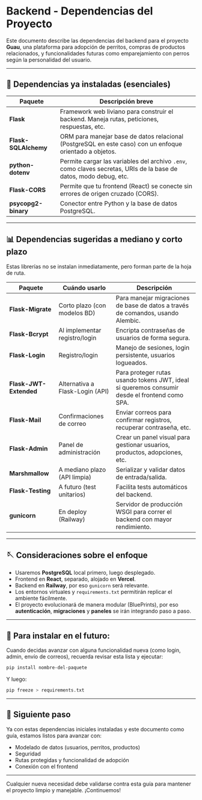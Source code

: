 # Backend - Dependencias del Proyecto

Este documento describe las dependencias del backend para el proyecto **Guau**, una plataforma para adopción de perritos, compras de productos relacionados, y funcionalidades futuras como emparejamiento con perros según la personalidad del usuario.

---

## 🚀 Dependencias ya instaladas (esenciales)

| Paquete              | Descripción breve                                                                                                                                     |
|----------------------|----------------------------------------------------------------------------------------------------------------------------------------------------------|
| **Flask**            | Framework web liviano para construir el backend. Maneja rutas, peticiones, respuestas, etc.                                                             |
| **Flask-SQLAlchemy**| ORM para manejar base de datos relacional (PostgreSQL en este caso) con un enfoque orientado a objetos.                                                  |
| **python-dotenv**    | Permite cargar las variables del archivo `.env`, como claves secretas, URIs de la base de datos, modo debug, etc.                                       |
| **Flask-CORS**       | Permite que tu frontend (React) se conecte sin errores de origen cruzado (CORS).                                                                         |
| **psycopg2-binary**  | Conector entre Python y la base de datos PostgreSQL.                                                                                                     |

---

## 📊 Dependencias sugeridas a mediano y corto plazo

Estas librerías no se instalan inmediatamente, pero forman parte de la hoja de ruta.

| Paquete               | Cuándo usarlo                        | Descripción                                                                                                            |
|-----------------------|-------------------------------------|-------------------------------------------------------------------------------------------------------------------------|
| **Flask-Migrate**     | Corto plazo (con modelos BD)        | Para manejar migraciones de base de datos a través de comandos, usando Alembic.                                        |
| **Flask-Bcrypt**      | Al implementar registro/login       | Encripta contraseñas de usuarios de forma segura.                                                                     |
| **Flask-Login**       | Registro/login                      | Manejo de sesiones, login persistente, usuarios logueados.                                                             |
| **Flask-JWT-Extended**| Alternativa a Flask-Login (API)     | Para proteger rutas usando tokens JWT, ideal si queremos consumir desde el frontend como SPA.                         |
| **Flask-Mail**        | Confirmaciones de correo            | Enviar correos para confirmar registros, recuperar contraseña, etc.                                                    |
| **Flask-Admin**       | Panel de administración             | Crear un panel visual para gestionar usuarios, productos, adopciones, etc.                                             |
| **Marshmallow**       | A mediano plazo (API limpia)        | Serializar y validar datos de entrada/salida.                                                                          |
| **Flask-Testing**     | A futuro (test unitarios)           | Facilita tests automáticos del backend.                                                                                |
| **gunicorn**          | En deploy (Railway)                 | Servidor de producción WSGI para correr el backend con mayor rendimiento.                                             |

---

## 🪡 Consideraciones sobre el enfoque

- Usaremos **PostgreSQL** local primero, luego desplegado.
- Frontend en **React**, separado, alojado en **Vercel**.
- Backend en **Railway**, por eso `gunicorn` será relevante.
- Los entornos virtuales y `requirements.txt` permitirán replicar el ambiente fácilmente.
- El proyecto evolucionará de manera modular (BluePrints), por eso **autenticación**, **migraciones** y **paneles** se irán integrando paso a paso.

---

## 🔹 Para instalar en el futuro:

Cuando decidas avanzar con alguna funcionalidad nueva (como login, admin, envío de correos), recuerda revisar esta lista y ejecutar:

```bash
pip install nombre-del-paquete
```

Y luego:

```bash
pip freeze > requirements.txt
```

---

## 🚀 Siguiente paso

Ya con estas dependencias iniciales instaladas y este documento como guía, estamos listos para avanzar con:
- Modelado de datos (usuarios, perritos, productos)
- Seguridad
- Rutas protegidas y funcionalidad de adopción
- Conexión con el frontend

---

Cualquier nueva necesidad debe validarse contra esta guía para mantener el proyecto limpio y manejable. ¡Continuemos!

